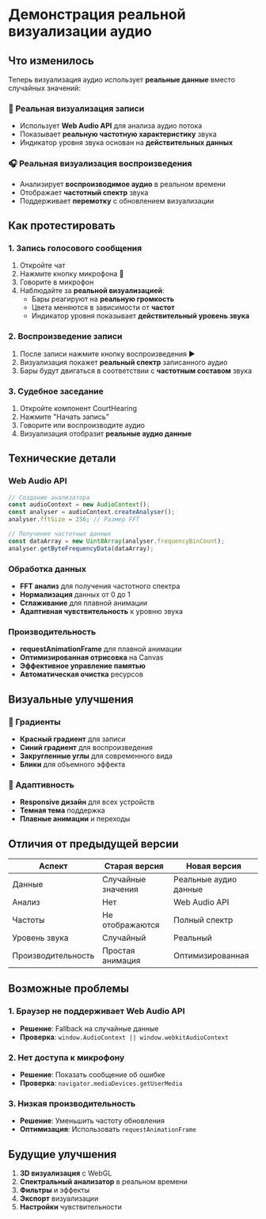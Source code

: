 # Демонстрация реальной визуализации аудио

## Что изменилось

Теперь визуализация аудио использует **реальные данные** вместо случайных значений:

### 🎵 Реальная визуализация записи
- Использует **Web Audio API** для анализа аудио потока
- Показывает **реальную частотную характеристику** звука
- Индикатор уровня звука основан на **действительных данных**

### 🎧 Реальная визуализация воспроизведения
- Анализирует **воспроизводимое аудио** в реальном времени
- Отображает **частотный спектр** звука
- Поддерживает **перемотку** с обновлением визуализации

## Как протестировать

### 1. Запись голосового сообщения
1. Откройте чат
2. Нажмите кнопку микрофона 🎤
3. Говорите в микрофон
4. Наблюдайте за **реальной визуализацией**:
   - Бары реагируют на **реальную громкость**
   - Цвета меняются в зависимости от **частот**
   - Индикатор уровня показывает **действительный уровень звука**

### 2. Воспроизведение записи
1. После записи нажмите кнопку воспроизведения ▶️
2. Визуализация покажет **реальный спектр** записанного аудио
3. Бары будут двигаться в соответствии с **частотным составом** звука

### 3. Судебное заседание
1. Откройте компонент CourtHearing
2. Нажмите "Начать запись"
3. Говорите или воспроизводите аудио
4. Визуализация отобразит **реальные аудио данные**

## Технические детали

### Web Audio API
```javascript
// Создание анализатора
const audioContext = new AudioContext();
const analyser = audioContext.createAnalyser();
analyser.fftSize = 256; // Размер FFT

// Получение частотных данных
const dataArray = new Uint8Array(analyser.frequencyBinCount);
analyser.getByteFrequencyData(dataArray);
```

### Обработка данных
- **FFT анализ** для получения частотного спектра
- **Нормализация** данных от 0 до 1
- **Сглаживание** для плавной анимации
- **Адаптивная чувствительность** к уровню звука

### Производительность
- **requestAnimationFrame** для плавной анимации
- **Оптимизированная отрисовка** на Canvas
- **Эффективное управление памятью**
- **Автоматическая очистка** ресурсов

## Визуальные улучшения

### 🎨 Градиенты
- **Красный градиент** для записи
- **Синий градиент** для воспроизведения
- **Закругленные углы** для современного вида
- **Блики** для объемного эффекта

### 📱 Адаптивность
- **Responsive дизайн** для всех устройств
- **Темная тема** поддержка
- **Плавные анимации** и переходы

## Отличия от предыдущей версии

| Аспект | Старая версия | Новая версия |
|--------|---------------|--------------|
| Данные | Случайные значения | Реальные аудио данные |
| Анализ | Нет | Web Audio API |
| Частоты | Не отображаются | Полный спектр |
| Уровень звука | Случайный | Реальный |
| Производительность | Простая анимация | Оптимизированная |

## Возможные проблемы

### 1. Браузер не поддерживает Web Audio API
- **Решение**: Fallback на случайные данные
- **Проверка**: `window.AudioContext || window.webkitAudioContext`

### 2. Нет доступа к микрофону
- **Решение**: Показать сообщение об ошибке
- **Проверка**: `navigator.mediaDevices.getUserMedia`

### 3. Низкая производительность
- **Решение**: Уменьшить частоту обновления
- **Оптимизация**: Использовать `requestAnimationFrame`

## Будущие улучшения

1. **3D визуализация** с WebGL
2. **Спектральный анализатор** в реальном времени
3. **Фильтры** и эффекты
4. **Экспорт** визуализации
5. **Настройки** чувствительности 